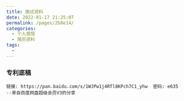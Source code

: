 ```yaml
---
title: 面试资料
date: 2022-01-17 21:25:07
permalink: /pages/2b8e14/
categories:
  - 个人感悟
  - 简历资料
tags:
  - 
---
```

### 专利底稿
```
链接: https://pan.baidu.com/s/1WJPw1j4RTl8KPch7C1_yhw  密码: e635
--来自百度网盘超级会员V3的分享
```